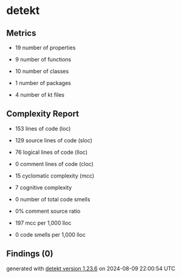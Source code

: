 # detekt

## Metrics

* 19 number of properties

* 9 number of functions

* 10 number of classes

* 1 number of packages

* 4 number of kt files

## Complexity Report

* 153 lines of code (loc)

* 129 source lines of code (sloc)

* 76 logical lines of code (lloc)

* 0 comment lines of code (cloc)

* 15 cyclomatic complexity (mcc)

* 7 cognitive complexity

* 0 number of total code smells

* 0% comment source ratio

* 197 mcc per 1,000 lloc

* 0 code smells per 1,000 lloc

## Findings (0)

generated with [detekt version 1.23.6](https://detekt.dev/) on 2024-08-09 22:00:54 UTC
